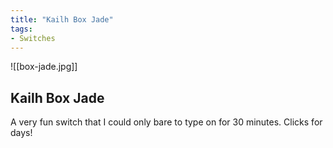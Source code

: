 ```yaml
---
title: "Kailh Box Jade"
tags:
- Switches
---
```


![[box-jade.jpg]]

## Kailh Box Jade

A very fun switch that I could only bare to type on for 30 minutes. Clicks for days!
